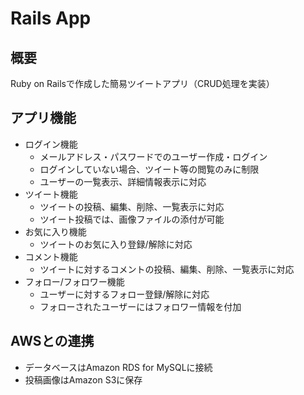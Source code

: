# Rails App

## 概要
Ruby on Railsで作成した簡易ツイートアプリ（CRUD処理を実装）

## アプリ機能
- ログイン機能
  - メールアドレス・パスワードでのユーザー作成・ログイン
  - ログインしていない場合、ツイート等の閲覧のみに制限
  - ユーザーの一覧表示、詳細情報表示に対応
- ツイート機能
  - ツイートの投稿、編集、削除、一覧表示に対応
  - ツイート投稿では、画像ファイルの添付が可能
- お気に入り機能
  - ツイートのお気に入り登録/解除に対応
- コメント機能
  - ツイートに対するコメントの投稿、編集、削除、一覧表示に対応
- フォロー/フォロワー機能
  - ユーザーに対するフォロー登録/解除に対応
  - フォローされたユーザーにはフォロワー情報を付加

## AWSとの連携
- データベースはAmazon RDS for MySQLに接続
- 投稿画像はAmazon S3に保存